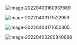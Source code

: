 ![image-20220403160937669](/home/siheng/.config/Typora/typora-user-images/image-20220403160937669.png)

![image-20220403171522953](/home/siheng/.config/Typora/typora-user-images/image-20220403171522953.png)

![image-20220403171650305](/home/siheng/.config/Typora/typora-user-images/image-20220403171650305.png)

![image-20220403200840698](/home/siheng/.config/Typora/typora-user-images/image-20220403200840698.png)